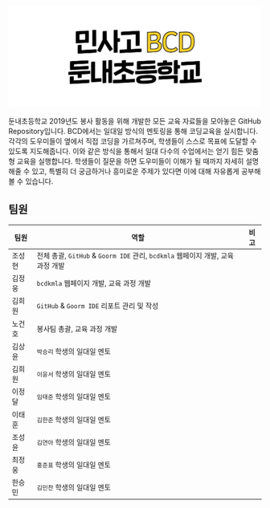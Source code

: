 ![BCD Banner](Assets/nemonibanner.png)

둔내초등학교 2019년도 봉사 활동을 위해 개발한 모든 교육 자료들을 모아놓은 GitHub Repository입니다. BCD에서는 일대일 방식의 멘토링을 통해 코딩교육을 실시합니다. 각각의 도우미들이 옆에서 직접 코딩을 가르쳐주며, 학생들이 스스로 목표에 도달할 수 있도록 지도해줍니다. 이와 같은 방식을 통해서 일대 다수의 수업에서는 얻기 힘든 맞춤형 교육을 실행합니다. 학생들이 질문을 하면 도우미들이 이해가 될 때까지 자세히 설명해줄 수 있고, 특별히 더 궁금하거나 흥미로운 주제가 있다면 이에 대해 자유롭게 공부해볼 수 있습니다.

## 팀원
|팀원|역할|비고|
|----|----|----|
|조성현|전체 총괄, `GitHub` & `Goorm IDE` 관리, `bcdkmla` 웹페이지 개발, 교육 과정 개발||
|김정웅|`bcdkmla` 웹페이지 개발, 교육 과정 개발||
|김희원|`GitHub` & `Goorm IDE` 리포트 관리 및 작성||
|노건호|봉사팀 총괄, 교육 과정 개발||
|김상윤|`박승리` 학생의 일대일 멘토||
|김희원|`이윤서` 학생의 일대일 멘토||
|이정달|`임태준` 학생의 일대일 멘토||
|이태훈|`김한준` 학생의 일대일 멘토||
|조성윤|`김연아` 학생의 일대일 멘토||
|최정웅|`홍준표` 학생의 일대일 멘토||
|한승민|`김민찬` 학생의 일대일 멘토||
